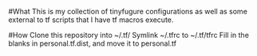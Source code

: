 #What
This is my collection of tinyfugure configurations as well as some external to tf scripts that I have tf macros execute.

#How
Clone this repository into ~/.tf/
Symlink ~/.tfrc to ~/.tf/tfrc
Fill in the blanks in personal.tf.dist, and move it to personal.tf

